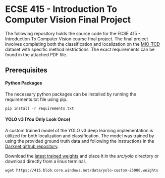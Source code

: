 # ECSE 415 - Introduction To Computer Vision Final Project

The following repository holds the source code for the ECSE 415 - Introduction To Computer Vision course final project. The final project involves completing both the classification and localization on the [MIO-TCD](http://podoce.dinf.usherbrooke.ca/challenge/dataset/) dataset with specific method restrictions. The exact requirements can be found in the attached PDF file.

## Prerequisites 

#### Python Packages

The necessary python packages can be installed by running the requirements.txt file using pip.

```
pip install -r requirements.txt
```

#### YOLO v3 (You Only Look Once)

A custom trained model of the YOLO v3 deep learning implementation is utilized for both localization and classification. The model was trained by using the provided ground truth data and following the instructions in the [Darknet github repository](https://github.com/AlexeyAB/darknet).

Download the [latest trained weights](https://415.blob.core.windows.net/data/yolo-custom-25000.weights) and place it in the *src/yolo* directory or download directly from a linux terminal.

```
wget https://415.blob.core.windows.net/data/yolo-custom-25000.weights
```


